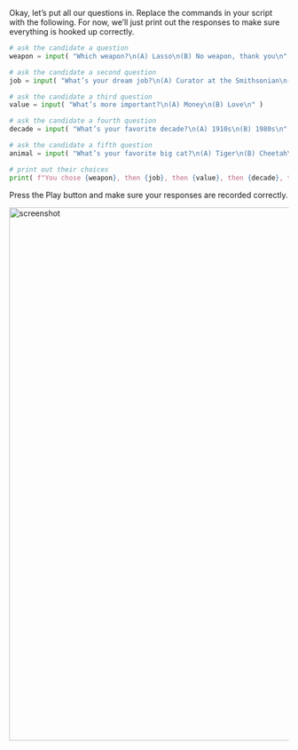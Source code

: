 Okay, let’s put all our questions in. Replace the commands in your script with the following. For now, we’ll just print out the responses to make sure everything is hooked up correctly.
```python
# ask the candidate a question
weapon = input( "Which weapon?\n(A) Lasso\n(B) No weapon, thank you\n" )

# ask the candidate a second question
job = input( "What’s your dream job?\n(A) Curator at the Smithsonian\n(B) Running a business\n" )

# ask the candidate a third question
value = input( "What’s more important?\n(A) Money\n(B) Love\n" )

# ask the candidate a fourth question
decade = input( "What’s your favorite decade?\n(A) 1910s\n(B) 1980s\n" )

# ask the candidate a fifth question
animal = input( "What’s your favorite big cat?\n(A) Tiger\n(B) Cheetah\n" )

# print out their choices
print( f"You chose {weapon}, then {job}, then {value}, then {decade}, then {animal}.")
```
Press the Play button and make sure your responses are recorded correctly.

<img width="960" alt="screenshot" src="https://user-images.githubusercontent.com/12758612/89688563-4f57f280-d8b7-11ea-9e69-1538ebaf90e8.png">